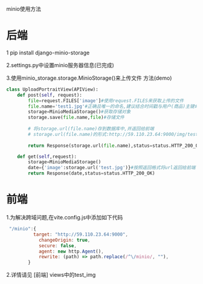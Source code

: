 minio使用方法
# 后端
1 pip install django-minio-storage

2.settings.py中设置minio服务器信息(已完成)

3.使用minio_storage.storage.MinioStorage()来上传文件
方法(demo)
```python
class UploadPortraitView(APIView):
    def post(self, request):
        file=request.FILES['image']#使用request.FILES来获取上传的文件
        file.name='test1.jpg'#正确且唯一的命名,建议结合时间戳与用户(商品)主键命名
        storage=MinioMediaStorage()#获取存储对象
        storage.save(file.name,file)#存储文件
        
        # 将storage.url(file.name)存到数据库中,并返回给前端
        # storage.url(file.name)的形式:http://59.110.23.64:9000/img/test.jpg
        
        return Response(storage.url(file.name),status=status.HTTP_200_OK)

    def get(self,request):
        storage=MinioMediaStorage()
        date={'image':storage.url('test.jpg')}#按照返回格式将url返回给前端
        return Response(date,status=status.HTTP_200_OK)
```

# 前端
1.为解决跨域问题,在vite.config.js中添加如下代码
```javascript
 "/minio":{
          target: "http://59.110.23.64:9000",
            changeOrigin: true,
            secure: false,
            agent: new http.Agent(),
            rewrite: (path) => path.replace(/^\/minio/, ""),
        }
```
2.详情请见 [前端] views中的test_img